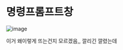 # 명령프롬프트창
![image](https://user-images.githubusercontent.com/81007008/118374605-0e380000-b5f8-11eb-91b4-c71a8db8a57e.png)

이거 왜이렇게 뜨는건지 모르겠음,, 깔리긴 깔렸는데
